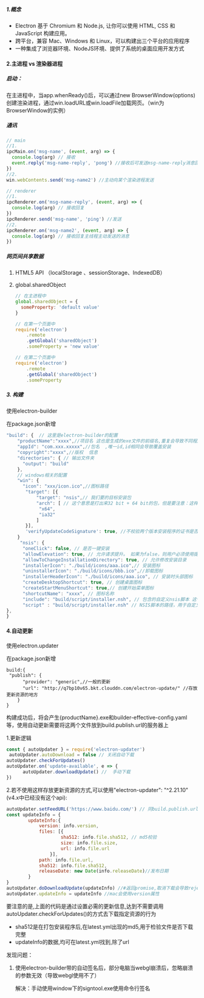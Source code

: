 ##### 1.概念

- Electron 基于 Chromium 和 Node.js, 让你可以使用 HTML, CSS 和 JavaScript 构建应用。
-  跨平台，兼容 Mac、Windows 和 Linux，可以构建出三个平台的应用程序
- 一种集成了浏览器环境、NodeJS环境、提供了系统的桌面应用开发方式

#### 2.主进程 vs 渲染器进程

##### 启动：

在主进程中，当app.whenReady()后，可以通过new BrowserWindow(options)创建渲染进程，通过win.loadURL或win.loadFile加载网页。（win为BrowserWindow的实例）

##### 通讯

```javascript
// main
//1.
ipcMain.on('msg-name', (event, arg) => {
  console.log(arg) // 接收
  event.reply('msg-name-reply', 'pong') //接收后可发送msg-name-reply消息回复
})
//2.
win.webContents.send('msg-name2') //主动向某个渲染进程发送
```

```javascript
// renderer
//1.
ipcRenderer.on('msg-name-reply', (event, arg) => {
  console.log(arg) // 接收回复
})
ipcRenderer.send('msg-name', 'ping') //发送
//2.
ipcRenderer.on('msg-name2', (event, arg) => {
  console.log(arg) // 接收回复主线程主动发送的消息
})

```

##### 网页间共享数据

1. HTML5 API （localStorage 、sessionStorage、IndexedDB）

2. global.sharedObject

   ```javascript
   // 在主进程中
   global.sharedObject = {
     someProperty: 'default value'
   }
   ```

   ```javascript
   // 在第一个页面中
   require('electron')
       .remote
       .getGlobal('sharedObject')
       .someProperty = 'new value'
   ```

   ```javascript
   // 在第二个页面中
   require('electron')
       .remote
       .getGlobal('sharedObject')
       .someProperty
   ```

   

##### 3. 构建

使用electron-builder

在package.json新增

```javascript
"build": {  // 这里是electron-builder的配置
    "productName":"xxxx",//项目名 这也是生成的exe文件的前缀名,重复会导致不同程序会安装到统一目录
    "appId": "com.xxx.xxxxx",//包名  ,唯一id,id相同会导致覆盖安装
    "copyright":"xxxx",//版权  信息
    "directories": { // 输出文件夹
      "output": "build"
    }, 
    // windows相关的配置
    "win": {  
      "icon": "xxx/icon.ico",//图标路径 
       "target": [{
           "target": "nsis",// 我们要的目标安装包
           "arch": [ // 这个意思是打出来32 bit + 64 bit的包，但是要注意：这样打包出来的安装包体积比较大，所以建议直接打32的安装包。
        	"x64", 
       		"ia32"
      	   ]
       }],
       'verifyUpdateCodeSignature': true, //不校验两个版本安装程序的证书是否一致
    }
     "nsis": {
      "oneClick": false, // 是否一键安装
      "allowElevation": true, // 允许请求提升。 如果为false，则用户必须使用提升的权限重新启动安装程序。
      "allowToChangeInstallationDirectory": true, // 允许修改安装目录
      "installerIcon": "./build/icons/aaa.ico",// 安装图标
      "uninstallerIcon": "./build/icons/bbb.ico",//卸载图标
      "installerHeaderIcon": "./build/icons/aaa.ico", // 安装时头部图标
      "createDesktopShortcut": true, // 创建桌面图标
      "createStartMenuShortcut": true,// 创建开始菜单图标
      "shortcutName": "xxxx", // 图标名称
      "include": "build/script/installer.nsh", // 包含的自定义nsis脚本 这个对于构建需求严格得安装过程相当有用。
      "script" : "build/script/installer.nsh" // NSIS脚本的路径，用于自定义安装程序。 默认为build / installer.nsi  
},   
}
```



#### 4.自动更新

使用electron.updater

在package.json新增

```
build:{
 "publish": {
      "provider": "generic",//一般的更新
      "url": "http://q7bp10v65.bkt.clouddn.com/electron-update/" //存放更新资源的地方
    }
}
```

构建成功后，将会产生{productName}.exe和builder-effective-config.yaml等，使用自动更新需要将这两个文件放到build.publish.url的服务器上

1.更新逻辑

```javascript
const { autoUpdater } = require('electron-updater')
 autoUpdater.autoDownload = false // 关闭自动下载
autoUpdater.checkForUpdates()
autoUpdater.on('update-available', e => {
      autoUpdater.downloadUpdate() //  手动下载
})
```

2.若不使用这样存放更新资源的方式,可以使用"electron-updater": "^2.21.10"(v4.x中已经没有这个api):

```javascript
autoUpdater.setFeedURL('https://www.baidu.com/') // 同build.publish.url,这里一定要符合http协议的url
const updateInfo = {
        updateInfo:{
        	version: info.version,
      		files: [{
          			sha512: info.file.sha512, // md5校验
          			size: info.file.size,
          			url: info.file.url
        		}],
      		path: info.file.url,
      		sha512: info.file.sha512,
      		releaseDate: new Date(info.releaseDate)//发布日期
        }
}
autoUpdater.doDownloadUpdate(updateInfo) //#返回promise,取消下载会导致rejected；window校验文件失败也会导致rejected；mac不会校验sha542（估计是检验签名）,mac检验失败会触发error事件
autoUpdater.updateInfo = updateInfo //mac会使用version属性
```

要注意的是,上面的代码是通过设置必需的更新信息,达到不需要调用autoUpdater.checkForUpdates()的方式去下载指定资源的行为

- sha512是在打包安装程序后,在latest.yml出现的md5,用于检验文件是否下载完整
- updateInfo的数据,均可在latest.yml找到,除了url

发现问题：

1. 使用electron-builder带的自动签名后，部分电脑当webgl崩溃后，忽略崩溃的参数无效（导致webgl使用不了）

   解决：手动使用window下的signtool.exe使用命令行签名